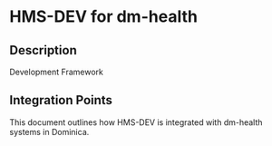 # HMS-DEV for dm-health

## Description

Development Framework

## Integration Points

This document outlines how HMS-DEV is integrated with dm-health systems in Dominica.
